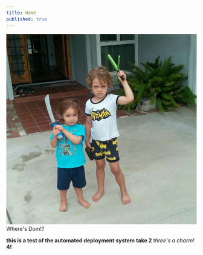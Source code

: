 ```yaml
---
title: Home
published: true
---
```


![](2015-09-01.jpg)  
Where's Dom!?

**this is a test of the automated deployment system**
__take 2__
_three's a charm!_
**4!**